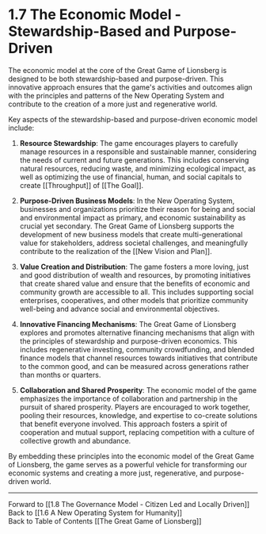 # 1.7 The Economic Model - Stewardship-Based and Purpose-Driven

The economic model at the core of the Great Game of Lionsberg is designed to be both stewardship-based and purpose-driven. This innovative approach ensures that the game's activities and outcomes align with the principles and patterns of the New Operating System and contribute to the creation of a more just and regenerative world.

Key aspects of the stewardship-based and purpose-driven economic model include:

1.  **Resource Stewardship**: The game encourages players to carefully manage resources in a responsible and sustainable manner, considering the needs of current and future generations. This includes conserving natural resources, reducing waste, and minimizing ecological impact, as well as optimizing the use of financial, human, and social capitals to create [[Throughput]] of [[The Goal]].
    
2.  **Purpose-Driven Business Models**: In the New Operating System, businesses and organizations prioritize their reason for being and social and environmental impact as primary, and economic sustainability as crucial yet secondary. The Great Game of Lionsberg supports the development of new business models that create multi-generational value for stakeholders, address societal challenges, and meaningfully contribute to the realization of the [[New Vision and Plan]].
    
3.  **Value Creation and Distribution**: The game fosters a more loving, just and good distribution of wealth and resources, by promoting initiatives that create shared value and ensure that the benefits of economic and community growth are accessible to all. This includes supporting social enterprises, cooperatives, and other models that prioritize community well-being and advance social and environmental objectives.
    
4.  **Innovative Financing Mechanisms**: The Great Game of Lionsberg explores and promotes alternative financing mechanisms that align with the principles of stewardship and purpose-driven economics. This includes regenerative investing, community crowdfunding, and blended finance models that channel resources towards initiatives that contribute to the common good, and can be measured across generations rather than months or quarters. 
    
5.  **Collaboration and Shared Prosperity**: The economic model of the game emphasizes the importance of collaboration and partnership in the pursuit of shared prosperity. Players are encouraged to work together, pooling their resources, knowledge, and expertise to co-create solutions that benefit everyone involved. This approach fosters a spirit of cooperation and mutual support, replacing competition with a culture of collective growth and abundance.
    

By embedding these principles into the economic model of the Great Game of Lionsberg, the game serves as a powerful vehicle for transforming our economic systems and creating a more just, regenerative, and purpose-driven world.

____

Forward to [[1.8 The Governance Model - Citizen Led and Locally Driven]]      
Back to [[1.6 A New Operating System for Humanity]]  
Back to Table of Contents [[The Great Game of Lionsberg]]  